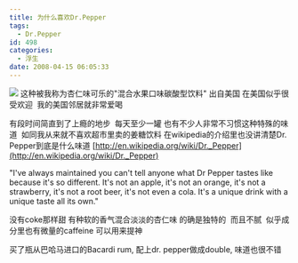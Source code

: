 ```yaml
---
title: 为什么喜欢Dr.Pepper
tags:
  - Dr.Pepper
id: 498
categories:
  - 浮生
date: 2008-04-15 06:05:33
---
```


![](http://danielfree.blogbus.com/files/12082122510.gif)
这种被我称为杏仁味可乐的&quot;混合水果口味碳酸型饮料&quot; 出自美国
在美国似乎很受欢迎&nbsp; 我的美国邻居就非常爱喝

有段时间简直到了上瘾的地步&nbsp; 每天至少一罐
也有不少人非常不习惯这种特殊的味道&nbsp; 如同我从来就不喜欢超市里卖的姜糖饮料
在wikipedia的介绍里也没讲清楚Dr. Pepper到底是什么味道
[http://en.wikipedia.org/wiki/Dr._Pepper](http://en.wikipedia.org/wiki/Dr._Pepper)

&quot;I've always maintained you can't tell anyone what Dr Pepper tastes
like because it's so different. It's not an apple, it's not an orange,
it's not a strawberry, it's not a root beer, it's not even a cola. It's a unique drink with a unique taste all its own.&quot; 

没有coke那样甜 有种软的香气混合淡淡的杏仁味
的确是独特的&nbsp; 而且不腻&nbsp; 似乎成分里也有微量的caffeine 可以用来提神

买了瓶从巴哈马进口的Bacardi rum, 配上dr. pepper做成double, 味道也很不错